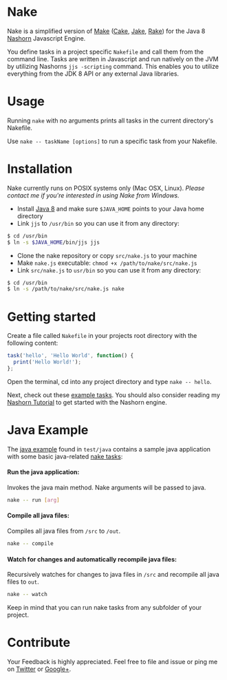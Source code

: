 Nake
===========

Nake is a simplified version of [Make](https://www.gnu.org/software/make/) ([Cake](http://coffeescript.org/documentation/docs/cake.html), [Jake](https://github.com/280north/jake), [Rake](http://rake.rubyforge.org/)) for the Java 8 [Nashorn](http://docs.oracle.com/javase/8/docs/technotes/guides/scripting/nashorn/toc.html) Javascript Engine.

You define tasks in a project specific `Nakefile` and call them from the command line. Tasks are written in Javascript and run natively on the JVM by utilizing Nashorns `jjs -scripting` command. This enables you to utilize everything from the JDK 8 API or any external Java libraries.

Usage
===========

Running `nake` with no arguments prints all tasks in the current directory's Nakefile.

Use `nake -- taskName [options]` to run a specific task from your Nakefile.

Installation
===========

Nake currently runs on POSIX systems  only (Mac OSX, Linux). _Please contact me if you're interested in using Nake from Windows._

 - Install [Java 8](http://www.oracle.com/technetwork/java/javase/overview/index.html) and make sure `$JAVA_HOME` points to your Java home directory
 - Link `jjs` to `/usr/bin` so you can use it from any directory:
```bash
$ cd /usr/bin
$ ln -s $JAVA_HOME/bin/jjs jjs
```
 - Clone the nake repository or copy `src/nake.js` to your machine
 - Make `nake.js` executable: `chmod +x /path/to/nake/src/nake.js`
 - Link `src/nake.js` to `usr/bin` so you can use it from any directory:
```bash
$ cd /usr/bin
$ ln -s /path/to/nake/src/nake.js nake
```

Getting started
===========

Create a file called `Nakefile` in your projects root directory with the following content:

```javascript
task('hello', 'Hello World', function() {
  print('Hello World!');
};
```

Open the terminal, cd into any project directory and type `nake -- hello`.

Next, check out these [example tasks](https://github.com/winterbe/nake/blob/master/test/basic/Nakefile). You should also consider reading my [Nashorn Tutorial](http://winterbe.com/posts/2014/04/05/java8-nashorn-tutorial/) to get started with the Nashorn engine.

Java Example
===========

The [java example](https://github.com/winterbe/nake/blob/master/test/java) found in `test/java` contains a sample java application with some basic java-related [nake tasks](https://github.com/winterbe/nake/blob/master/test/java/Nakefile):

#### Run the java application:

Invokes the java main method. Nake arguments will be passed to java.

```bash
nake -- run [arg]
```

#### Compile all java files:

Compiles all java files from `/src` to `/out`.

```bash
nake -- compile
```

#### Watch for changes and automatically recompile java files:

Recursively watches for changes to java files in `/src` and recompile all java files to `out`.

```bash
nake -- watch
```

Keep in mind that you can run nake tasks from any subfolder of your project.

Contribute
===========

Your Feedback is highly appreciated. Feel free to file and issue or ping me on [Twitter](https://twitter.com/benontherun) or [Google+](https://plus.google.com/105973259367211176218/posts).
